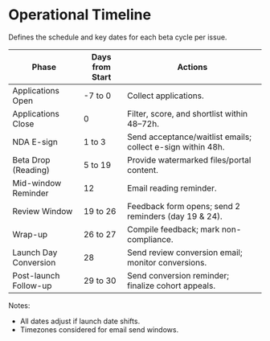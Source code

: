 # Operational Timeline

Defines the schedule and key dates for each beta cycle per issue.

| Phase                     | Days from Start | Actions                                                 |
|---------------------------|-----------------|---------------------------------------------------------|
| Applications Open         | -7 to 0         | Collect applications.                                   |
| Applications Close        | 0               | Filter, score, and shortlist within 48–72h.             |
| NDA E-sign                | 1 to 3          | Send acceptance/waitlist emails; collect e-sign within 48h. |
| Beta Drop (Reading)       | 5 to 19         | Provide watermarked files/portal content.               |
| Mid-window Reminder       | 12              | Email reading reminder.                                 |
| Review Window             | 19 to 26        | Feedback form opens; send 2 reminders (day 19 & 24).    |
| Wrap-up                   | 26 to 27        | Compile feedback; mark non-compliance.                  |
| Launch Day Conversion     | 28              | Send review conversion email; monitor conversions.      |
| Post-launch Follow-up     | 29 to 30        | Send conversion reminder; finalize cohort appeals.      |

Notes:
- All dates adjust if launch date shifts.
- Timezones considered for email send windows.